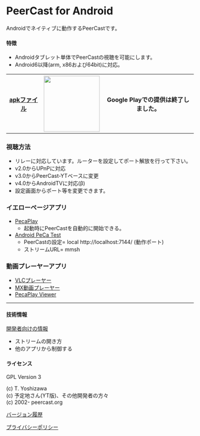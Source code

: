 # PeerCast for Android

Androidでネイティブに動作するPeerCastです。

#### 特徴
 - Androidタブレット単体でPeerCastの視聴を可能にします。
 - Android6以降(arm, x86および64bit)に対応。
  
<table vlign="center" align="center">
 <tr>
  <th> <a href="https://github.com/t-yoshi/peca-android/releases">apkファイル</a> </th>
  <th> <a href="https://www.amazon.co.jp/gp/product/B09965V7JF"><img src="https://images-na.ssl-images-amazon.com/images/G/01/mobile-apps/devportal2/res/images/amazon-appstore-badge-jp-black.png" width="150" /></a>  </th>
  <th> Google Playでの提供は終了しました。 </th>
 </tr>  
</table>
 
### 視聴方法
 * リレーに対応しています。ルーターを設定してポート解放を行って下さい。
 * v2.0からUPnPに対応
 * v3.0からPeerCast-YTベースに変更
 * v4.0からAndroidTVに対応(β)
 * 設定画面からポート等を変更できます。
 

### イエローページアプリ 
  * [PecaPlay](https://play.google.com/store/apps/details?id=org.peercast.pecaplay) 
    * 起動時にPeerCastを自動的に開始できる。
  * [Android PeCa Test](http://fukure.sakura.ne.jp/wordpress/archives/category/peercast)
    * PeerCastの設定= local http://localhost:7144/ (動作ポート)
    * ストリームURL= mmsh

### 動画プレーヤーアプリ
   * [VLCプレーヤー](https://play.google.com/store/apps/developer?id=Videolabs)
   * [MX動画プレーヤー](https://play.google.com/store/apps/developer?id=J2%20Interactive) 
   * [PecaPlay Viewer](https://play.google.com/store/apps/details?id=org.peercast.pecaviewer)

-----

#### 技術情報 
  [開発者向けの情報](https://github.com/t-yoshi/peca-android/wiki/Develop) 
   * ストリームの開き方 
   * 他のアプリから制御する 
  
#### ライセンス
   GPL Version 3

   (c) T. Yoshizawa  
   (c) 予定地さん(YT版)、その他開発者の方々   
   (c) 2002- peercast.org  
   
   [バージョン履歴](https://github.com/t-yoshi/peca-android/wiki/ChangeLog)

   [プライバシーポリシー](https://github.com/t-yoshi/peca-android/wiki/Policy)
